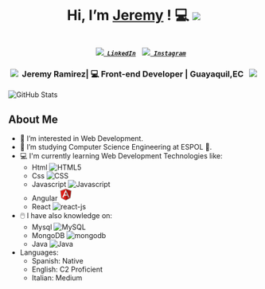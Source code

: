 
<div align="center">
 <h1>Hi, I’m <a href="#">Jeremy</a> ! 💻 <img src="https://media.giphy.com/media/hvRJCLFzcasrR4ia7z/giphy.gif" width="25px"></h1>
</div>

<h5 align="center">
  <code>
    <a href="https://www.linkedin.com/in/jeremy-ramirez-galeotti-0611ba20b/" title="LinkedIn Profile"><img width="22" src="https://github.com/zumrudu-anka/zumrudu-anka/blob/master/images/linkedin.svg"> LinkedIn</a></code>&nbsp; &nbsp;
  <code><a href="https://www.instagram.com/jererami21/" title="Instagram Profile"><img width="22" src="https://github.com/zumrudu-anka/zumrudu-anka/blob/master/images/instagram.svg"> Instagram</a></code>
</h5>



<div align="center">
<h3> <img src="https://media.giphy.com/media/Yx5ns1mSPBle0/giphy.gif" width="100">&nbsp; Jeremy Ramirez| 💻 Front-end Developer | Guayaquil,EC &nbsp; <img src="https://media.giphy.com/media/Yx5ns1mSPBle0/giphy.gif" width="100"></h3>
</div>

![GitHub Stats](https://github-readme-stats.vercel.app/api?username=Jeremy-Ramirez&theme=radical)

<div align="left">
 <h2>About Me</h2>
 <ul>
  <li>👀 I’m interested in Web Development.</li>
  <li>🌱 I’m studying Computer Science Engineering at ESPOL 🐢.</li>
  <li>💻 I'm currently learning Web Development Technologies like:
   <ul>
    <li>Html <img title="HTML5" height="25" src="https://github.com/zumrudu-anka/zumrudu-anka/blob/master/images/html5.svg"></li>
    <li>Css <img title="CSS" height="25" src="https://github.com/zumrudu-anka/zumrudu-anka/blob/master/images/css.svg"></li>
    <li>Javascript <img title="Javascript" height="25" src="https://github.com/zumrudu-anka/zumrudu-anka/blob/master/images/javascript.svg"></li>
    <li>Angular <img src="https://raw.githubusercontent.com/devicons/devicon/master/icons/angularjs/angularjs-original.svg" alt="angular-js" width="25" height="25" />
    <li>React <img src="https://github.com/zumrudu-anka/zumrudu-anka/blob/master/images/react-original.svg" alt="react-js" width="25" height="25" />
    </li>
   </ul>
   </li>
  <li>🖱️ I have also knowledge on:
   <ul>
    <li>Mysql <img title="MySQL" height="25" src="https://github.com/zumrudu-anka/zumrudu-anka/blob/master/images/mysql.svg"></li>
    <li>MongoDB <img height="27" src="https://encrypted-tbn0.gstatic.com/images?q=tbn%3AANd9GcSTTzPAw-55ssm1Im594xYZ9eRQu2JylrkYLg&usqp=CAU" alt="mongodb"></li>
    <li>Java <img title="Java" height="25" src="https://github.com/zumrudu-anka/zumrudu-anka/blob/master/images/java-original.svg"></li> 
   </ul>
  </li>
  
  <li>Languages: 
     <ul>
    <li>Spanish: Native</li>
    <li>English: C2 Proficient</li>
    <li>Italian: Medium</li> 
   </ul>
</li>
   
 </ul>
 

 
 </div>
  
     
 





